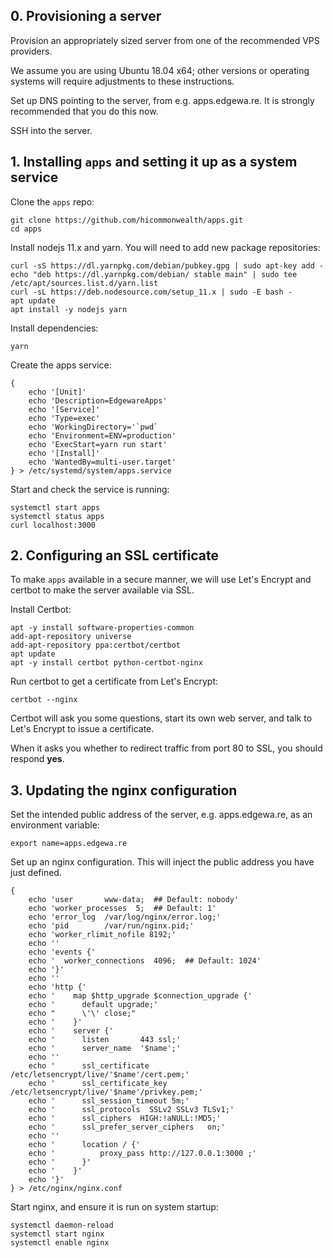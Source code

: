 ## 0. Provisioning a server

Provision an appropriately sized server from one of the recommended VPS providers.

We assume you are using Ubuntu 18.04 x64; other versions or operating systems will require adjustments to these instructions.

Set up DNS pointing to the server, from e.g. apps.edgewa.re. It is strongly recommended that you do this now.

SSH into the server.

## 1. Installing `apps` and setting it up as a system service

Clone the `apps` repo:

```
git clone https://github.com/hicommonwealth/apps.git
cd apps
```

Install nodejs 11.x and yarn. You will need to add new package repositories:
```
curl -sS https://dl.yarnpkg.com/debian/pubkey.gpg | sudo apt-key add -
echo "deb https://dl.yarnpkg.com/debian/ stable main" | sudo tee /etc/apt/sources.list.d/yarn.list
curl -sL https://deb.nodesource.com/setup_11.x | sudo -E bash -
apt update
apt install -y nodejs yarn
```

Install dependencies:
```
yarn
```

Create the apps service:
```
{
    echo '[Unit]'
    echo 'Description=EdgewareApps'
    echo '[Service]'
    echo 'Type=exec'
    echo 'WorkingDirectory='`pwd`
    echo 'Environment=ENV=production'
    echo 'ExecStart=yarn run start'
    echo '[Install]'
    echo 'WantedBy=multi-user.target'
} > /etc/systemd/system/apps.service
```

Start and check the service is running:
```
systemctl start apps
systemctl status apps
curl localhost:3000
```

## 2. Configuring an SSL certificate

To make `apps` available in a secure manner, we will use Let's Encrypt
and certbot to make the server available via SSL.

Install Certbot:

```
apt -y install software-properties-common
add-apt-repository universe
add-apt-repository ppa:certbot/certbot
apt update
apt -y install certbot python-certbot-nginx
```

Run certbot to get a certificate from Let's Encrypt:

```
certbot --nginx
```

Certbot will ask you some questions, start its own web
server, and talk to Let's Encrypt to issue a certificate.

When it asks you whether to redirect traffic from port
80 to SSL, you should respond **yes**.

## 3. Updating the nginx configuration

Set the intended public address of the server, e.g. apps.edgewa.re, as an environment variable:

```
export name=apps.edgewa.re
```

Set up an nginx configuration. This will inject the public address you have just defined.

```
{
    echo 'user       www-data;  ## Default: nobody'
    echo 'worker_processes  5;  ## Default: 1'
    echo 'error_log  /var/log/nginx/error.log;'
    echo 'pid        /var/run/nginx.pid;'
    echo 'worker_rlimit_nofile 8192;'
    echo ''
    echo 'events {'
    echo '  worker_connections  4096;  ## Default: 1024'
    echo '}'
    echo ''
    echo 'http {'
    echo '    map $http_upgrade $connection_upgrade {'
    echo '      default upgrade;'
    echo "      \'\' close;"
    echo '    }'
    echo '    server {'
    echo '      listen       443 ssl;'
    echo '      server_name  '$name';'
    echo ''
    echo '      ssl_certificate /etc/letsencrypt/live/'$name'/cert.pem;'
    echo '      ssl_certificate_key /etc/letsencrypt/live/'$name'/privkey.pem;'
    echo '      ssl_session_timeout 5m;'
    echo '      ssl_protocols  SSLv2 SSLv3 TLSv1;'
    echo '      ssl_ciphers  HIGH:!aNULL:!MD5;'
    echo '      ssl_prefer_server_ciphers   on;'
    echo ''
    echo '      location / {'
    echo '          proxy_pass http://127.0.0.1:3000 ;'
    echo '      }'
    echo '    }'
    echo '}'
} > /etc/nginx/nginx.conf
```

Start nginx, and ensure it is run on system startup:
```
systemctl daemon-reload
systemctl start nginx
systemctl enable nginx
```
